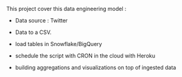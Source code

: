 


This project cover this data engineering model : 

- Data source : Twitter

- Data to a CSV.

- load tables in Snowflake/BigQuery

- schedule the script with CRON in the cloud with Heroku

- building aggregations and visualizations on top of ingested data
